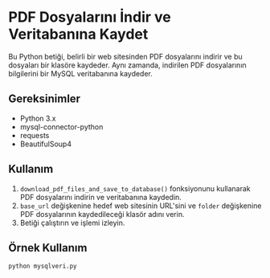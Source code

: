 # PDF Dosyalarını İndir ve Veritabanına Kaydet

Bu Python betiği, belirli bir web sitesinden PDF dosyalarını indirir ve bu dosyaları bir klasöre kaydeder. Aynı zamanda, indirilen PDF dosyalarının bilgilerini bir MySQL veritabanına kaydeder.

## Gereksinimler
- Python 3.x
- mysql-connector-python
- requests
- BeautifulSoup4

## Kullanım
1. `download_pdf_files_and_save_to_database()` fonksiyonunu kullanarak PDF dosyalarını indirin ve veritabanına kaydedin.
2. `base_url` değişkenine hedef web sitesinin URL'sini ve `folder` değişkenine PDF dosyalarının kaydedileceği klasör adını verin.
3. Betiği çalıştırın ve işlemi izleyin.

## Örnek Kullanım
```python
python mysqlveri.py
